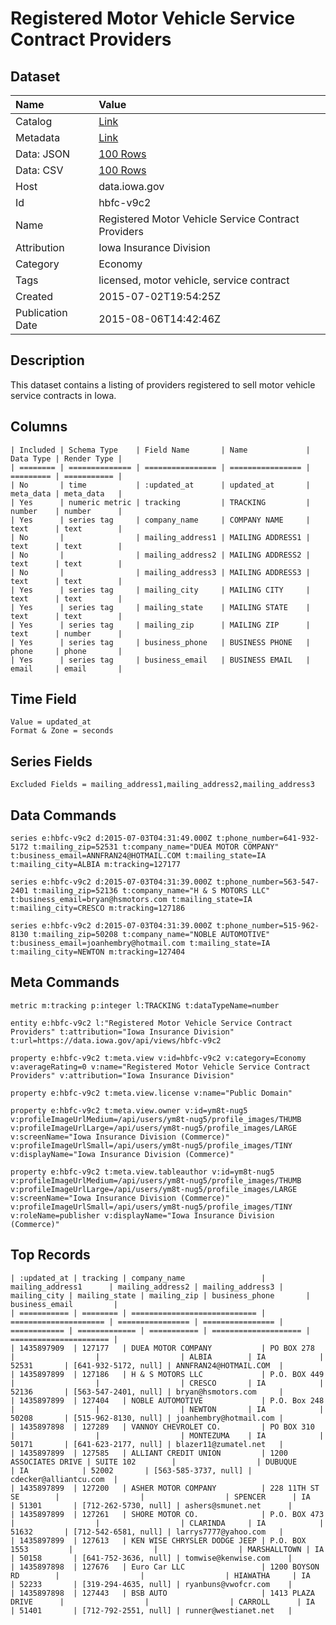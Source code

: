 # Registered Motor Vehicle Service Contract Providers

## Dataset

| Name | Value |
| :--- | :---- |
| Catalog | [Link](https://catalog.data.gov/dataset/licensed-motor-vehicle-service-contract-providers) |
| Metadata | [Link](https://data.iowa.gov/api/views/hbfc-v9c2) |
| Data: JSON | [100 Rows](https://data.iowa.gov/api/views/hbfc-v9c2/rows.json?max_rows=100) |
| Data: CSV | [100 Rows](https://data.iowa.gov/api/views/hbfc-v9c2/rows.csv?max_rows=100) |
| Host | data.iowa.gov |
| Id | hbfc-v9c2 |
| Name | Registered Motor Vehicle Service Contract Providers |
| Attribution | Iowa Insurance Division |
| Category | Economy |
| Tags | licensed, motor vehicle, service contract |
| Created | 2015-07-02T19:54:25Z |
| Publication Date | 2015-08-06T14:42:46Z |

## Description

This dataset contains a listing of providers registered to sell motor vehicle service contracts in Iowa.

## Columns

```ls
| Included | Schema Type    | Field Name       | Name             | Data Type | Render Type |
| ======== | ============== | ================ | ================ | ========= | =========== |
| No       | time           | :updated_at      | updated_at       | meta_data | meta_data   |
| Yes      | numeric metric | tracking         | TRACKING         | number    | number      |
| Yes      | series tag     | company_name     | COMPANY NAME     | text      | text        |
| No       |                | mailing_address1 | MAILING ADDRESS1 | text      | text        |
| No       |                | mailing_address2 | MAILING ADDRESS2 | text      | text        |
| No       |                | mailing_address3 | MAILING ADDRESS3 | text      | text        |
| Yes      | series tag     | mailing_city     | MAILING CITY     | text      | text        |
| Yes      | series tag     | mailing_state    | MAILING STATE    | text      | text        |
| Yes      | series tag     | mailing_zip      | MAILING ZIP      | text      | number      |
| Yes      | series tag     | business_phone   | BUSINESS PHONE   | phone     | phone       |
| Yes      | series tag     | business_email   | BUSINESS EMAIL   | email     | email       |
```

## Time Field

```ls
Value = updated_at
Format & Zone = seconds
```

## Series Fields

```ls
Excluded Fields = mailing_address1,mailing_address2,mailing_address3
```

## Data Commands

```ls
series e:hbfc-v9c2 d:2015-07-03T04:31:49.000Z t:phone_number=641-932-5172 t:mailing_zip=52531 t:company_name="DUEA MOTOR COMPANY" t:business_email=ANNFRAN24@HOTMAIL.COM t:mailing_state=IA t:mailing_city=ALBIA m:tracking=127177

series e:hbfc-v9c2 d:2015-07-03T04:31:39.000Z t:phone_number=563-547-2401 t:mailing_zip=52136 t:company_name="H & S MOTORS LLC" t:business_email=bryan@hsmotors.com t:mailing_state=IA t:mailing_city=CRESCO m:tracking=127186

series e:hbfc-v9c2 d:2015-07-03T04:31:39.000Z t:phone_number=515-962-8130 t:mailing_zip=50208 t:company_name="NOBLE AUTOMOTIVE" t:business_email=joanhembry@hotmail.com t:mailing_state=IA t:mailing_city=NEWTON m:tracking=127404
```

## Meta Commands

```ls
metric m:tracking p:integer l:TRACKING t:dataTypeName=number

entity e:hbfc-v9c2 l:"Registered Motor Vehicle Service Contract Providers" t:attribution="Iowa Insurance Division" t:url=https://data.iowa.gov/api/views/hbfc-v9c2

property e:hbfc-v9c2 t:meta.view v:id=hbfc-v9c2 v:category=Economy v:averageRating=0 v:name="Registered Motor Vehicle Service Contract Providers" v:attribution="Iowa Insurance Division"

property e:hbfc-v9c2 t:meta.view.license v:name="Public Domain"

property e:hbfc-v9c2 t:meta.view.owner v:id=ym8t-nug5 v:profileImageUrlMedium=/api/users/ym8t-nug5/profile_images/THUMB v:profileImageUrlLarge=/api/users/ym8t-nug5/profile_images/LARGE v:screenName="Iowa Insurance Division (Commerce)" v:profileImageUrlSmall=/api/users/ym8t-nug5/profile_images/TINY v:displayName="Iowa Insurance Division (Commerce)"

property e:hbfc-v9c2 t:meta.view.tableauthor v:id=ym8t-nug5 v:profileImageUrlMedium=/api/users/ym8t-nug5/profile_images/THUMB v:profileImageUrlLarge=/api/users/ym8t-nug5/profile_images/LARGE v:screenName="Iowa Insurance Division (Commerce)" v:profileImageUrlSmall=/api/users/ym8t-nug5/profile_images/TINY v:roleName=publisher v:displayName="Iowa Insurance Division (Commerce)"
```

## Top Records

```ls
| :updated_at | tracking | company_name                 | mailing_address1      | mailing_address2 | mailing_address3 | mailing_city | mailing_state | mailing_zip | business_phone       | business_email         | 
| =========== | ======== | ============================ | ===================== | ================ | ================ | ============ | ============= | =========== | ==================== | ====================== | 
| 1435897909  | 127177   | DUEA MOTOR COMPANY           | PO BOX 278            |                  |                  | ALBIA        | IA            | 52531       | [641-932-5172, null] | ANNFRAN24@HOTMAIL.COM  | 
| 1435897899  | 127186   | H & S MOTORS LLC             | P.O. BOX 449          |                  |                  | CRESCO       | IA            | 52136       | [563-547-2401, null] | bryan@hsmotors.com     | 
| 1435897899  | 127404   | NOBLE AUTOMOTIVE             | P.O. Box 248          |                  |                  | NEWTON       | IA            | 50208       | [515-962-8130, null] | joanhembry@hotmail.com | 
| 1435897898  | 127289   | VANNOY CHEVROLET CO.         | PO BOX 310            |                  |                  | MONTEZUMA    | IA            | 50171       | [641-623-2177, null] | blazer11@zumatel.net   | 
| 1435897899  | 127585   | ALLIANT CREDIT UNION         | 1200 ASSOCIATES DRIVE | SUITE 102        |                  | DUBUQUE      | IA            | 52002       | [563-585-3737, null] | cdecker@alliantcu.com  | 
| 1435897899  | 127200   | ASHER MOTOR COMPANY          | 228 11TH ST SE        |                  |                  | SPENCER      | IA            | 51301       | [712-262-5730, null] | ashers@smunet.net      | 
| 1435897899  | 127261   | SHORE MOTOR CO.              | P.O. BOX 473          |                  |                  | CLARINDA     | IA            | 51632       | [712-542-6581, null] | larrys7777@yahoo.com   | 
| 1435897899  | 127613   | KEN WISE CHRYSLER DODGE JEEP | P.O. BOX 1553         |                  |                  | MARSHALLTOWN | IA            | 50158       | [641-752-3636, null] | tomwise@kenwise.com    | 
| 1435897898  | 127676   | Euro Car LLC                 | 1200 BOYSON RD        |                  |                  | HIAWATHA     | IA            | 52233       | [319-294-4635, null] | ryanbuns@vwofcr.com    | 
| 1435897898  | 127443   | BSB AUTO                     | 1413 PLAZA DRIVE      |                  |                  | CARROLL      | IA            | 51401       | [712-792-2551, null] | runner@westianet.net   | 
```